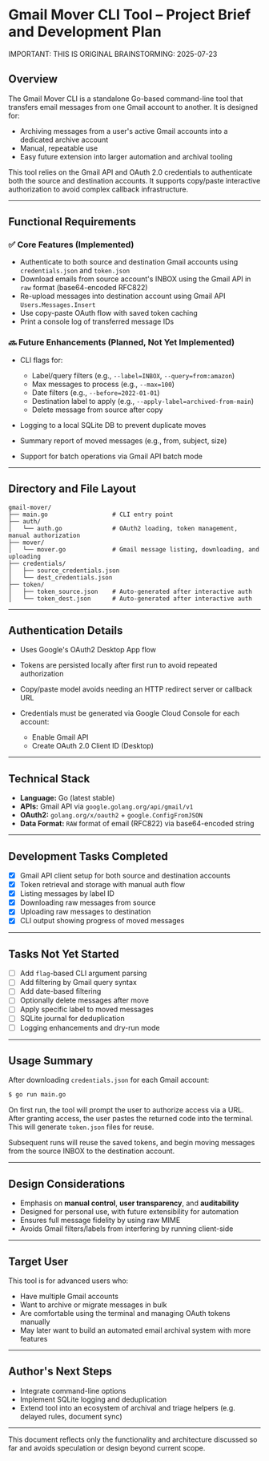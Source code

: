 # Gmail Mover CLI Tool – Project Brief and Development Plan

IMPORTANT: THIS IS ORIGINAL BRAINSTORMING: 2025-07-23 

## Overview

The Gmail Mover CLI is a standalone Go-based command-line tool that transfers email messages from one Gmail account to another. It is designed for:

* Archiving messages from a user's active Gmail accounts into a dedicated archive account
* Manual, repeatable use
* Easy future extension into larger automation and archival tooling

This tool relies on the Gmail API and OAuth 2.0 credentials to authenticate both the source and destination accounts. It supports copy/paste interactive authorization to avoid complex callback infrastructure.

---

## Functional Requirements

### ✅ Core Features (Implemented)

* Authenticate to both source and destination Gmail accounts using `credentials.json` and `token.json`
* Download emails from source account's INBOX using the Gmail API in `raw` format (base64-encoded RFC822)
* Re-upload messages into destination account using Gmail API `Users.Messages.Insert`
* Use copy-paste OAuth flow with saved token caching
* Print a console log of transferred message IDs

### 🔜 Future Enhancements (Planned, Not Yet Implemented)

* CLI flags for:

    * Label/query filters (e.g., `--label=INBOX`, `--query=from:amazon`)
    * Max messages to process (e.g., `--max=100`)
    * Date filters (e.g., `--before=2022-01-01`)
    * Destination label to apply (e.g., `--apply-label=archived-from-main`)
    * Delete message from source after copy
* Logging to a local SQLite DB to prevent duplicate moves
* Summary report of moved messages (e.g., from, subject, size)
* Support for batch operations via Gmail API batch mode

---

## Directory and File Layout

```
gmail-mover/
├── main.go                  # CLI entry point
├── auth/
│   └── auth.go              # OAuth2 loading, token management, manual authorization
├── mover/
│   └── mover.go             # Gmail message listing, downloading, and uploading
├── credentials/
│   ├── source_credentials.json
│   └── dest_credentials.json
├── token/
│   ├── token_source.json    # Auto-generated after interactive auth
│   └── token_dest.json      # Auto-generated after interactive auth
```

---

## Authentication Details

* Uses Google's OAuth2 Desktop App flow
* Tokens are persisted locally after first run to avoid repeated authorization
* Copy/paste model avoids needing an HTTP redirect server or callback URL
* Credentials must be generated via Google Cloud Console for each account:

    * Enable Gmail API
    * Create OAuth 2.0 Client ID (Desktop)

---

## Technical Stack

* **Language:** Go (latest stable)
* **APIs:** Gmail API via `google.golang.org/api/gmail/v1`
* **OAuth2:** `golang.org/x/oauth2` + `google.ConfigFromJSON`
* **Data Format:** `RAW` format of email (RFC822) via base64-encoded string

---

## Development Tasks Completed

* [x] Gmail API client setup for both source and destination accounts
* [x] Token retrieval and storage with manual auth flow
* [x] Listing messages by label ID
* [x] Downloading raw messages from source
* [x] Uploading raw messages to destination
* [x] CLI output showing progress of moved messages

---

## Tasks Not Yet Started

* [ ] Add `flag`-based CLI argument parsing
* [ ] Add filtering by Gmail query syntax
* [ ] Add date-based filtering
* [ ] Optionally delete messages after move
* [ ] Apply specific label to moved messages
* [ ] SQLite journal for deduplication
* [ ] Logging enhancements and dry-run mode

---

## Usage Summary

After downloading `credentials.json` for each Gmail account:

```sh
$ go run main.go
```

On first run, the tool will prompt the user to authorize access via a URL. After granting access, the user pastes the returned code into the terminal. This will generate `token.json` files for reuse.

Subsequent runs will reuse the saved tokens, and begin moving messages from the source INBOX to the destination account.

---

## Design Considerations

* Emphasis on **manual control**, **user transparency**, and **auditability**
* Designed for personal use, with future extensibility for automation
* Ensures full message fidelity by using raw MIME
* Avoids Gmail filters/labels from interfering by running client-side

---

## Target User

This tool is for advanced users who:

* Have multiple Gmail accounts
* Want to archive or migrate messages in bulk
* Are comfortable using the terminal and managing OAuth tokens manually
* May later want to build an automated email archival system with more features

---

## Author's Next Steps

* Integrate command-line options
* Implement SQLite logging and deduplication
* Extend tool into an ecosystem of archival and triage helpers (e.g. delayed rules, document sync)

---

This document reflects only the functionality and architecture discussed so far and avoids speculation or design beyond current scope.